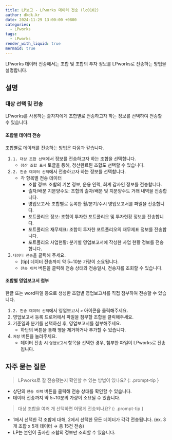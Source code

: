```yaml
---
title: LP보고 - LPworks 데이터 전송 (lc0102)
author: dkdk.kr
date: 2024-11-29 13:00:00 +0800
categories:
  - LPworks
tags:
  - LPworks
render_with_liquid: true
mermaid: true
---
```


LPworks 데이터 전송에서는 조합 및 조합의 투자 정보를 LPworks로 전송하는 방법을 설명합니다.

## 설명

### 대상 선택 및 전송
LPworks를 사용하는 출자자에게 조합별로 전송하고자 하는 정보를 선택하여 전송할 수 있습니다.

#### 조합별 데이터 전송
조합별로 데이터를 전송하는 방법은 다음과 같습니다.

1. `1. 대상 조합 선택`에서 정보를 전송하고자 하는 조합을 선택합니다.
	- `청산 조합 표시` 토글을 통해, 청산완료된 조합도 선택할 수 있습니다.
2. `2. 전송 데이터 선택`에서 전송하고자 하는 정보를 선택합니다.
	- 각 항목별 전송 데이터
		- 조합 정보: 조합의 기본 정보, 운용 인력, 회계 감사인 정보를 전송합니다.
		- 출자/배분 지분양수도: 조합의 출자/배분 및 지분양수도 거래 내역을 전송합니다.
		- 영업보고서: 조합별로 등록한 월/분기/수시 영업보고서를 파일을 전송합니다.
		- 포트폴리오 정보: 조합이 투자한 포트폴리오 및 투자현황 정보를 전송합니다.
		- 포트폴리오 재무제표: 조합이 투자한 포트폴리오의 재무제표 정보를 전송합니다.
		- 포트폴리오 사업현황: 분기별 영업보고서에 작성한 사업 현황 정보를 전송합니다.
3. `데이터 전송`을 클릭해 주세요.
	- [tip] 데이터 전송까지 약 5~10분 가량이 소요됩니다.
	- `전송 이력` 버튼을 클릭해 전송 상태와 전송일시, 전송자를 조회할 수 있습니다.

#### 조합별 영업보고서 첨부
한글 또는 word파일 등으로 생성한 조합별 영업보고서를 직접 첨부하여 전송할 수 있습니다.

1. `2. 전송 데이터 선택`에서 영업보고서 `>` 아이콘을 클릭해주세요.
2. 영업보고서 등록 드로어에서 파일을 첨부할 조합을 클릭해주세요.
3. 기준일과 분기를 선택하신 후, 영업보고서를 첨부해주세요.
	- 하단의 버튼을 통해 행을 제거하거나 추가할 수 있습니다.
4. `저장` 버튼을 눌러주세요.
	- 데이터 전송 시 `영업보고서` 항목을 선택한 경우, 첨부한 파일이 LPworks로 전송됩니다.

## 자주 묻는 질문

> LPworks로 잘 전송됐는지 확인할 수 있는 방법이 있나요?
{: .prompt-tip }
- 상단의 `전송 이력` 버튼을 클릭해 전송 상태를 확인할 수 있습니다.
- 데이터 전송까지 약 5~10분의 가량이 소요될 수 있습니다.

> 대상 조합을 여러 개 선택하면 어떻게 전송되나요?
{: .prompt-tip }
- 1에서 선택한 각 조합에 대해, 2에서 선택한 모든 데이터가 각각 전송됩니다.
  (ex. 3개 조합 x 5개 데이터 → 총 15건 전송)
- LP는 본인이 출자한 조합의 정보만 조회할 수 있습니다.